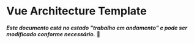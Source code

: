 # Vue Architecture Template

***Este documento está no estado "trabalho em andamento" e pode ser modificado conforme necessário.*** 
🚧
